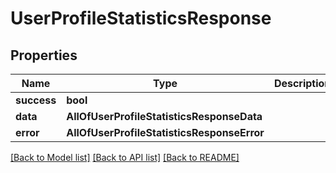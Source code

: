 # UserProfileStatisticsResponse

## Properties
Name | Type | Description | Notes
------------ | ------------- | ------------- | -------------
**success** | **bool** |  | [optional] 
**data** | **AllOfUserProfileStatisticsResponseData** |  | [optional] 
**error** | **AllOfUserProfileStatisticsResponseError** |  | [optional] 

[[Back to Model list]](../README.md#documentation-for-models) [[Back to API list]](../README.md#documentation-for-api-endpoints) [[Back to README]](../README.md)

